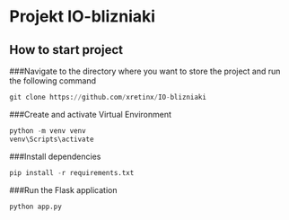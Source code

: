 # Projekt IO-blizniaki
## How to start project
###Navigate to the directory where you want to store the project and run the following command
```python
git clone https://github.com/xretinx/IO-blizniaki
```
###Create and activate Virtual Environment
```python
python -m venv venv
venv\Scripts\activate
```
###Install dependencies
```python
pip install -r requirements.txt
```
###Run the Flask application
```python
python app.py
```
